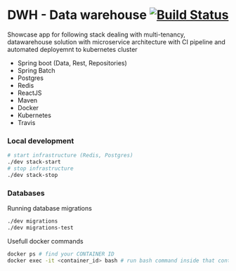 # DWH - Data warehouse [![Build Status](https://travis-ci.com/marecica2/dwh.svg?branch=develop)](https://travis-ci.com/marecica2/dwh)

Showcase app for following stack dealing with multi-tenancy, 
datawarehouse solution with microservice architecture with CI pipeline and automated deployemnt to kubernetes cluster
- Spring boot (Data, Rest, Repositories)
- Spring Batch
- Postgres
- Redis
- ReactJS
- Maven
- Docker
- Kubernetes
- Travis 

### Local development
```bash
# start infrastructure (Redis, Postgres)
./dev stack-start 
# stop infrastructure
./dev stack-stop 
```

### Databases

Running database migrations

```bash
./dev migrations
./dev migrations-test
```

Usefull docker commands

```bash
docker ps # find your CONTAINER ID
docker exec -it <container_id> bash # run bash command inside that container
```
